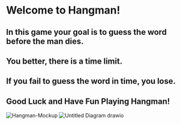 # Welcome to Hangman!
## In this game your goal is to guess the word before the man dies.
## You better, there is a time limit.
## If you fail to guess the word in time, you lose.
## Good Luck and Have Fun Playing Hangman!
![Hangman-Mockup](https://github.com/jack125251/Java-Group/blob/main/Hangman/Hangman.png?raw=true)
![Untitled Diagram drawio](https://user-images.githubusercontent.com/111780228/223172943-3d868994-b073-4eb4-91bf-3044fa3e3212.png)
